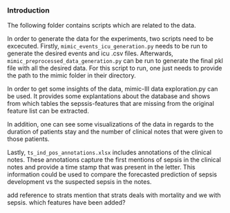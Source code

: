 ### Introduction

The following folder contains scripts which are related to the data. 

In order to generate the data for the experiments, two scripts need to be excecuted. Firstly, `mimic_events_icu_generation.py` needs to be run to generate the desired events and icu .csv files. Afterwards, `mimic_preprocessed_data_generation.py` can be run to generate the final pkl file with all the desired data. For this script to run, one just needs to provide the path to the mimic folder in their directory. 


In order to get some insights of the data, mimic-III data exploration.py can be used. It provides some explantations about the database and shows from which tables the sepssis-features that are missing from the original feature list can be extracted. 

In addition, one can see some visualizations of the data in regards to the duration of patients stay and the number of clinical notes that were given to those patients. 


Lastly, `ts_ind_pos_annotations.xlsx` includes annotations of the clinical notes. These annotations capture the first mentions of sepsis in the clinical notes and provide a time stamp that was present in the letter. This information could be used to compare the forecasted prediction of sepsis development vs the suspected sepsis in the notes. 


add reference to strats 
mention that strats deals with mortality and we with sepsis. which features have been added? 



